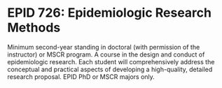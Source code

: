 # EPID 726: Epidemiologic Research Methods

Minimum second-year standing in doctoral (with permission of the instructor) or MSCR program. A course in the design and conduct of epidemiologic research. Each student will comprehensively address the conceptual and practical aspects of developing a high-quality, detailed research proposal. EPID PhD or MSCR majors only.